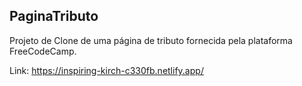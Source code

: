 ## PaginaTributo
Projeto de Clone de uma página de tributo fornecida pela plataforma FreeCodeCamp.

Link: https://inspiring-kirch-c330fb.netlify.app/

